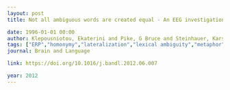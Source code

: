 ```yaml
---
layout: post
title: Not all ambiguous words are created equal - An EEG investigation of homonymy and polysemy

date: 1996-01-01 00:00
author: Klepousniotou, Ekaterini and Pike, G Bruce and Steinhauer, Karsten and Gracco, Vincent
tags: ["ERP","homonymy","lateralization","lexical ambiguity","metaphor","metonymy","N400","polysemy"]
journal: Brain and Language

link: https://doi.org/10.1016/j.bandl.2012.06.007

year: 2012
---
```



